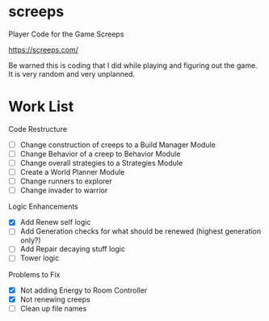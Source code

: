 # screeps
Player Code for the Game Screeps

https://screeps.com/

Be warned this is coding that I did while playing and figuring out the game.
It is very random and very unplanned.

# Work List

Code Restructure
  - [ ] Change construction of creeps to a Build Manager Module
  - [ ] Change Behavior of a creep to Behavior Module
  - [ ] Change overall strategies to a Strategies Module
  - [ ] Create a World Planner Module
  - [ ] Change runners to explorer
  - [ ] Change invader to warrior

Logic Enhancements
  - [X] Add Renew self logic
  - [ ] Add Generation checks for what should be renewed (highest generation only?)
  - [ ] Add Repair decaying stuff logic
  - [ ] Tower logic

Problems to Fix
  - [X] Not adding Energy to Room Controller
  - [X] Not renewing creeps
  - [ ] Clean up file names
